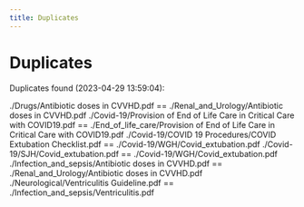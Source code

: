 ```yaml
---
title: Duplicates
---
```


# Duplicates

Duplicates found (2023-04-29 13:59:04):

./Drugs/Antibiotic doses in CVVHD.pdf == ./Renal_and_Urology/Antibiotic doses in CVVHD.pdf
./Covid-19/Provision of End of Life Care in Critical Care with COVID19.pdf == ./End_of_life_care/Provision of End of Life Care in Critical Care with COVID19.pdf
./Covid-19/COVID 19 Procedures/COVID Extubation Checklist.pdf == ./Covid-19/WGH/Covid_extubation.pdf
./Covid-19/SJH/Covid_extubation.pdf == ./Covid-19/WGH/Covid_extubation.pdf
./Infection_and_sepsis/Antibiotic doses in CVVHD.pdf == ./Renal_and_Urology/Antibiotic doses in CVVHD.pdf
./Neurological/Ventriculitis Guideline.pdf == ./Infection_and_sepsis/Ventriculitis.pdf